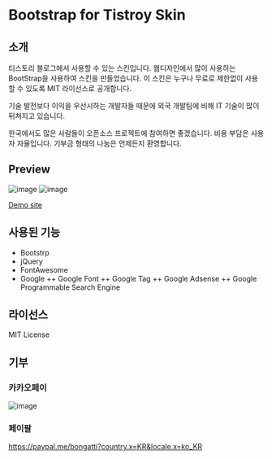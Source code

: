 # Bootstrap for Tistroy Skin #

## 소개 ##

티스토리 블로그에서 사용할 수 있는 스킨입니다. 웹디자인에서 많이 사용하는 BootStrap을 사용하여 스킨을 만들었습니다.
이 스킨은 누구나 무료로 제한없이 사용할 수 있도록 MIT 라이선스로 공개합니다.

기술 발전보다 이익을 우선시하는 개발자들 때문에 외국 개발팀에 비해 IT 기술이 많이 뒤쳐지고 있습니다.

한국에서도 많은 사람들이 오픈소스 프로젝트에 참여하면 좋겠습니다. 
비용 부담은 사용자 자율입니다. 기부금 형태의 나눔은 언제든지 환영합니다.

## Preview ##

![image](https://github.com/DevelopmentAnything/Tistory_Skin_Bootstrap/assets/110871727/68a4d079-c627-49a7-a4b6-23dd76f00023)
![image](https://github.com/DevelopmentAnything/Tistory_Skin_Bootstrap/assets/110871727/7db08437-54fe-4531-85bd-79c1a3ab2864)

[Demo site](https://devtt.tistory.com/)

## 사용된 기능 ##

+ Bootstrp
+ jQuery
+ FontAwesome
+ Google
++ Google Font
++ Google Tag
++ Google Adsense
++ Google Programmable Search Engine

## 라이선스 ##

MIT License

## 기부 ##

### 카카오페이 ###

![image](https://github.com/DevelopmentAnything/Tistory_Skin_Bootstrap/assets/110871727/b4e6f7cf-e492-470a-abee-bdfdf7797462)

### 페이팔 ###
https://paypal.me/bongatti?country.x=KR&locale.x=ko_KR
